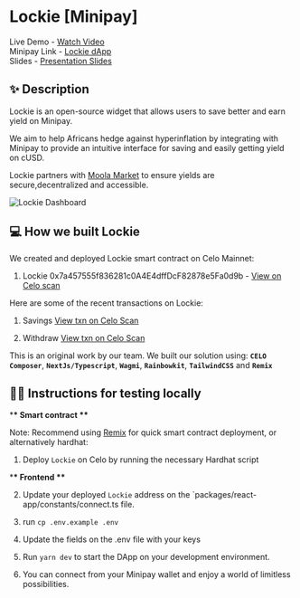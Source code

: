# Lockie [Minipay]

Live Demo - [Watch Video](https://drive.google.com/file/d/1CNdO3g0UoAK9OWfYwiuqgdHVy0Vs7YkY/view) <br />
Minipay Link - [Lockie dApp](https://lockie.pro) <br />
Slides - [Presentation Slides](https://lockie.pro/pitch_deck.pdf)

## ✨ Description

Lockie is an open-source widget that allows users to save better and earn yield on Minipay.

We aim to help Africans hedge against hyperinflation by integrating with Minipay to provide an intuitive interface for saving and easily getting yield on cUSD.

Lockie partners with [Moola Market](https://moola.market) to ensure yields are secure,decentralized and accessible.

![Lockie Dashboard](https://lockie-minipay.vercel.app/img/preview.png)

## 💻 How we built Lockie

We created and deployed Lockie smart contract on Celo Mainnet:

1. Lockie 0x7a457555f836281c0A4E4dffDcF82878e5Fa0d9b - [View on Celo scan](https://celoscan.io/address/v)

Here are some of the recent transactions on Lockie:

1. Savings [View txn on Celo Scan](https://celoscan.io/tx/0xe579d538f22cb96f45f744d356274e998e4426fc7ed932e784914177d9e41d94)

2. Withdraw [View txn on Celo Scan](https://celoscan.io/tx/0x926e516a67bf03b434b14ddea28eb8c96d895bdaaa3b3c477c90377386d67213)

This is an original work by our team. We built our solution using: **`CELO Composer`**, **`NextJs/Typescript`**, **`Wagmi`**, **`Rainbowkit`**, **`TailwindCSS`** and **`Remix`**

## 🧑‍💻 Instructions for testing locally

\***\* Smart contract \*\***

Note: Recommend using [Remix](https://remix.ethereum.org) for quick smart contract deployment, or alternatively hardhat:

1. Deploy `Lockie` on Celo by running the necessary Hardhat script

\***\* Frontend \*\***

2. Update your deployed `Lockie` address on the `packages/react-app/constants/connect.ts file.

3. run `cp .env.example .env`

4. Update the fields on the .env file with your keys

5. Run `yarn dev` to start the DApp on your development environment.

6. You can connect from your Minipay wallet and enjoy a world of limitless possibilities.
